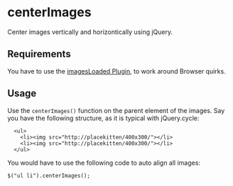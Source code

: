 centerImages
============

Center images vertically and horizontically using jQuery.

## Requirements

You have to use the [imagesLoaded Plugin](https://github.com/desandro/imagesloaded), to work around Browser quirks.

## Usage

Use the ```centerImages()``` function on the parent element of the images. Say you have the following structure, as it is typical with jQuery.cycle:

```
  <ul>
    <li><img src="http://placekitten/400x300/"></li>
    <li><img src="http://placekitten/400x300/"></li>
  </ul>
```

You would have to use the following code to auto align all images:

```
$("ul li").centerImages();
```